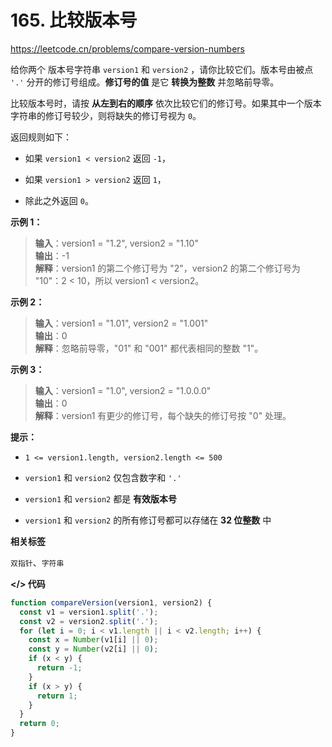 # 165. 比较版本号

https://leetcode.cn/problems/compare-version-numbers

给你两个 版本号字符串 `version1` 和 `version2` ，请你比较它们。版本号由被点 `'.'` 分开的修订号组成。**修订号的值** 是它 **转换为整数** 并忽略前导零。

比较版本号时，请按 **从左到右的顺序** 依次比较它们的修订号。如果其中一个版本字符串的修订号较少，则将缺失的修订号视为 `0`。

返回规则如下：

- 如果 `version1 < version2` 返回 `-1`，

- 如果 `version1 > version2` 返回 `1`，

- 除此之外返回 `0`。

**示例 1：**

> **输入**：version1 = "1.2", version2 = "1.10"<br>
**输出**：-1<br>
**解释**：version1 的第二个修订号为 "2"，version2 的第二个修订号为 "10"：2 < 10，所以 version1 < version2。

**示例 2：**

> **输入**：version1 = "1.01", version2 = "1.001"<br>
**输出**：0<br>
**解释**：忽略前导零，"01" 和 "001" 都代表相同的整数 "1"。

**示例 3：**

> **输入**：version1 = "1.0", version2 = "1.0.0.0"<br>
**输出**：0<br>
**解释**：version1 有更少的修订号，每个缺失的修订号按 "0" 处理。

**提示：**

- `1 <= version1.length, version2.length <= 500`

- `version1` 和 `version2` 仅包含数字和 `'.'`

- `version1` 和 `version2` 都是 **有效版本号**

- `version1` 和 `version2` 的所有修订号都可以存储在 **32 位整数** 中

**相关标签**

`双指针`、`字符串`

**</> 代码**

```js
function compareVersion(version1, version2) {
  const v1 = version1.split('.');
  const v2 = version2.split('.');
  for (let i = 0; i < v1.length || i < v2.length; i++) {
    const x = Number(v1[i] || 0);
    const y = Number(v2[i] || 0);
    if (x < y) {
      return -1;
    }
    if (x > y) {
      return 1;
    }
  }
  return 0;
}
```
